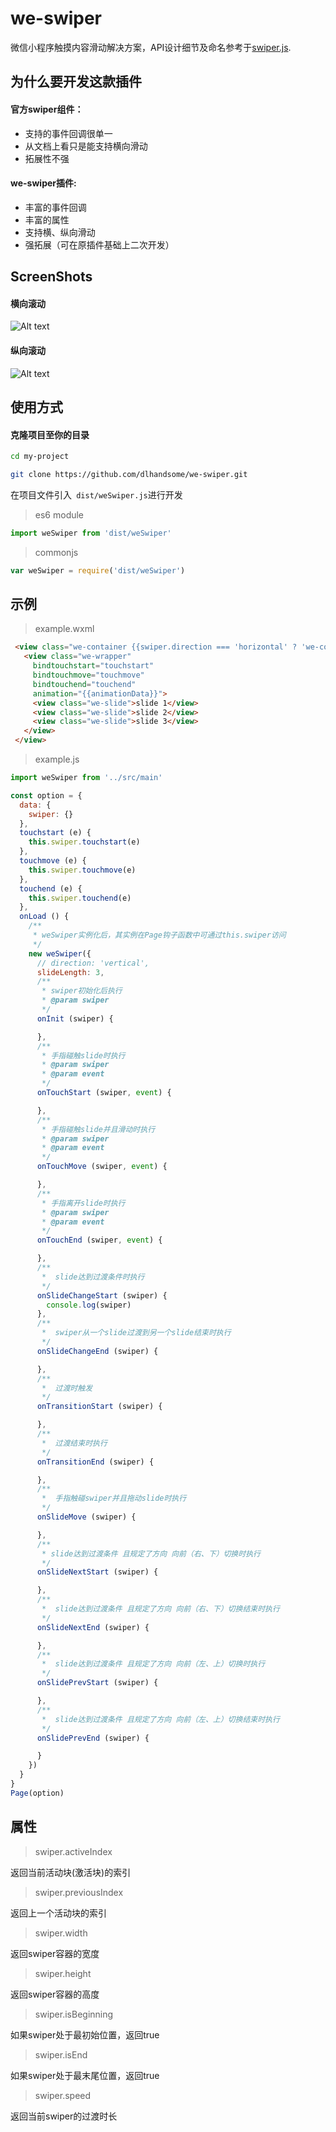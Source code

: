 # we-swiper
微信小程序触摸内容滑动解决方案，API设计细节及命名参考于[swiper.js](http://www.swiper.com.cn/).
## 为什么要开发这款插件
#### 官方swiper组件：
* 支持的事件回调很单一
* 从文档上看只是能支持横向滑动
* 拓展性不强

#### we-swiper插件:
* 丰富的事件回调
* 丰富的属性
* 支持横、纵向滑动
* 强拓展（可在原插件基础上二次开发）

## ScreenShots
#### 横向滚动
![Alt text](https://github.com/dlhandsome/we-swiper/blob/master/screenshots/Gif_20170401_013729.gif?raw=true)
#### 纵向滚动
![Alt text](https://github.com/dlhandsome/we-swiper/blob/master/screenshots/Gif_20170401_013701.gif?raw=true)

## 使用方式
#### 克隆项目至你的目录
```bash
cd my-project

git clone https://github.com/dlhandsome/we-swiper.git
```

在项目文件引入``` dist/weSwiper.js```进行开发

> es6 module
``` javascript
import weSwiper from 'dist/weSwiper'
```
> commonjs
```javascript
var weSwiper = require('dist/weSwiper')
```

## 示例
> example.wxml
``` html
 <view class="we-container {{swiper.direction === 'horizontal' ? 'we-container-horizontal' : 'we-container-vertical'}}">
   <view class="we-wrapper"
     bindtouchstart="touchstart"
     bindtouchmove="touchmove"
     bindtouchend="touchend"
     animation="{{animationData}}">
     <view class="we-slide">slide 1</view>
     <view class="we-slide">slide 2</view>
     <view class="we-slide">slide 3</view>
   </view>
 </view>
```
> example.js
``` javascript
import weSwiper from '../src/main'

const option = {
  data: {
    swiper: {}
  },
  touchstart (e) {
    this.swiper.touchstart(e)
  },
  touchmove (e) {
    this.swiper.touchmove(e)
  },
  touchend (e) {
    this.swiper.touchend(e)
  },
  onLoad () {
    /**
     * weSwiper实例化后，其实例在Page钩子函数中可通过this.swiper访问
     */
    new weSwiper({
      // direction: 'vertical',
      slideLength: 3,
      /**
       * swiper初始化后执行
       * @param swiper
       */
      onInit (swiper) {

      },
      /**
       * 手指碰触slide时执行
       * @param swiper
       * @param event
       */
      onTouchStart (swiper, event) {

      },
      /**
       * 手指碰触slide并且滑动时执行
       * @param swiper
       * @param event
       */
      onTouchMove (swiper, event) {

      },
      /**
       * 手指离开slide时执行
       * @param swiper
       * @param event
       */
      onTouchEnd (swiper, event) {

      },
      /**
       *  slide达到过渡条件时执行
       */
      onSlideChangeStart (swiper) {
        console.log(swiper)
      },
      /**
       *  swiper从一个slide过渡到另一个slide结束时执行
       */
      onSlideChangeEnd (swiper) {

      },
      /**
       *  过渡时触发
       */
      onTransitionStart (swiper) {

      },
      /**
       *  过渡结束时执行
       */
      onTransitionEnd (swiper) {

      },
      /**
       *  手指触碰swiper并且拖动slide时执行
       */
      onSlideMove (swiper) {

      },
      /**
       * slide达到过渡条件 且规定了方向 向前（右、下）切换时执行
       */
      onSlideNextStart (swiper) {

      },
      /**
       *  slide达到过渡条件 且规定了方向 向前（右、下）切换结束时执行
       */
      onSlideNextEnd (swiper) {

      },
      /**
       *  slide达到过渡条件 且规定了方向 向前（左、上）切换时执行
       */
      onSlidePrevStart (swiper) {

      },
      /**
       *  slide达到过渡条件 且规定了方向 向前（左、上）切换结束时执行
       */
      onSlidePrevEnd (swiper) {

      }
    })
  }
}
Page(option)


```

## 属性

> swiper.activeIndex

返回当前活动块(激活块)的索引

> swiper.previousIndex

返回上一个活动块的索引

> swiper.width

返回swiper容器的宽度

> swiper.height

返回swiper容器的高度

> swiper.isBeginning

如果swiper处于最初始位置，返回true

> swiper.isEnd

如果swiper处于最末尾位置，返回true

> swiper.speed

返回当前swiper的过渡时长
